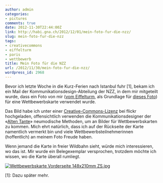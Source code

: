 ```yaml
---
author: admin
categories:
- pictures
comments: true
date: 2012-11-30T22:44:00Z
link: http://habi.gna.ch/2012/12/01/mein-foto-fur-die-nzz/
slug: mein-foto-fur-die-nzz
tags:
- creativecommons
- eiffelturm
- paris
- wettbewerb
title: Mein Foto für die NZZ
url: /2012/11/30/mein-foto-fur-die-nzz/
wordpress_id: 2968
---
```


Bevor ich letzte Woche in die Kurz-Ferien nach Istanbul fuhr [1], bekam ich ein Mail der Kommunikationsdesign-Abteilung der NZZ, in dem mir mitgeteilt wurde, dass ein Foto von mir ([vom Eiffelturm](http://www.flickr.com/photos/habi/7945870724/), als Grundlage für [dieses Foto](http://www.flickr.com/photos/habi/7945830394/)) für eine Wettbewerbskarte verwendet wurde.




Das Bild habe ich unter einer [Creative-Commons-Lizenz](http://creativecommons.org/licenses/by-sa/2.0/) bei flickr hochgeladen, offensichtlich verwenden die Kommunikationsdesigner der «[Alten Tante](https://www.google.ch/search?client=safari&rls=en&q=alte+tante+nzz&ie=UTF-8&oe=UTF-8&redir_esc=&ei=tTW5ULCgBKv74QTiu4D4Cg)» neumodische Methoden, um an Bilder für Wettbewerbskarten zu kommen. Mich ehrt natürlich, dass ich auf der Rückseite der Karte namentlich vermerkt bin und viele Wettbewerbsteilnehmerinnen (hoffentlich) an meinem Foto Freude haben.




Wenn jemand die Karte in freier Wildbahn sieht, würde mich interessieren, wo das ist. Mir wurde ein Belegexemplar versprochen, trotzdem möchte ich wissen, wo die Karte überall rumliegt.  





[![Wettbewerbskarte Vorderseite 148x210mm ZS.jpg](http://habi.gna.ch/wp-content/uploads/2012/12/Wettbewerbskarte-Vorderseite-148x210mm-ZS-tm.jpg)](http://habi.gna.ch/wp-content/uploads/2012/12/Wettbewerbskarte-Vorderseite-148x210mm-ZS.jpg)


  


[1]: Dazu später mehr.
